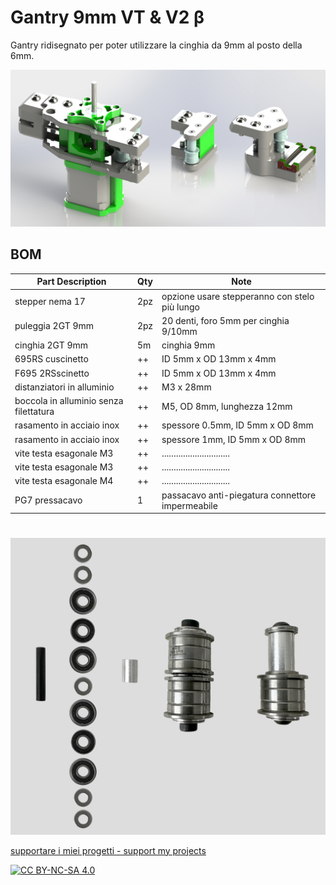 # Gantry 9mm VT & V2 β
Gantry ridisegnato per poter utilizzare la cinghia da 9mm al posto della 6mm.

![1](/images/ass_gantry_intro_9.jpg)

BOM
---
| Part Description                                   | Qty  | Note                                                          |
|--------------------------------------------------- |----- |-------------------------------------------------------------- | 
| stepper nema 17                                    | 2pz  | opzione usare stepperanno con stelo più lungo                 | 
| puleggia 2GT 9mm                                   | 2pz  | 20 denti, foro 5mm per cinghia 9/10mm                         |
| cinghia 2GT 9mm                                    | 5m   | cinghia 9mm                                                   |
| 695RS cuscinetto                                   | ++   | ID 5mm x OD 13mm x 4mm                                        |
| F695 2RSscinetto                                   | ++   | ID 5mm x OD 13mm x 4mm                                        |
| distanziatori in alluminio                         | ++   | M3 x 28mm                                                     |
| boccola in alluminio senza filettatura             | ++   | M5, OD 8mm, lunghezza 12mm                                    |  
| rasamento in acciaio inox                          | ++   | spessore 0.5mm, ID 5mm x OD 8mm                               |
| rasamento in acciaio inox                          | ++   | spessore 1mm, ID 5mm x OD 8mm                                 |
| vite testa esagonale M3                            | ++   | .............................                                 |
| vite testa esagonale M3                            | ++   | .............................                                 |
| vite testa esagonale M4                            | ++   | .............................                                 |
| PG7 pressacavo                                     | 1   | passacavo anti-piegatura connettore impermeabile              |

#
![1](/images/gruppo_cuscinetti.jpg)


[supportare i miei progetti - support my projects](https://www.paypal.com/donate/?business=WEP7ZAT7WRN88&no_recurring=0&currency_code=EUR)  

[![CC BY-NC-SA 4.0][cc-by-nc-sa-shield]][cc-by-nc-sa]

[cc-by-nc-sa]: http://creativecommons.org/licenses/by-nc-sa/4.0/
[cc-by-nc-sa-image]: https://licensebuttons.net/l/by-nc-sa/4.0/88x31.png
[cc-by-nc-sa-shield]: https://img.shields.io/badge/License-CC%20BY--NC--SA%204.0-lightgrey.svg

